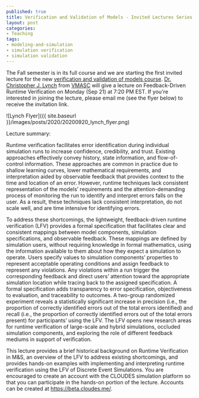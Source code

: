 ```yaml
--- 
published: true
title: Verification and Validation of Models - Invited Lectures Series #1
layout: post
categories: 
- Teaching
tags:
- modeling-and-simulation
- simulation verification
- simulation validation
---
```


The Fall semester is in its full course and we are starting the first invited lecture for the new [verification and validation of models course](http://hamdikavak.com/course-v-and-v/). [Dr. Christopher J. Lynch](https://www.odu.edu/directory/people/c/clync008#https://www.odu.edu/directory/people/c/clync008) from [VMASC](https://www.odu.edu/vmasc) will give a lecture on Feedback-Driven Runtime Verification on Monday (Sep 21) at 7:20 PM EST. If you're interested in joining the lecture, please email me (see the flyer below) to receive the invitation link.

![Lynch Flyer]({{ site.baseurl }}/images/posts/2020/20200920_lynch_flyer.png)


Lecture summary:  

Runtime verification facilitates error identification during individual simulation runs to increase confidence, credibility, and trust. Existing approaches effectively convey history, state information, and flow-of-control information. These approaches are common in practice due to shallow learning curves, lower mathematical requirements, and interpretation aided by observable feedback that provides context to the time and location of an error. However, runtime techniques lack consistent representation of the models’ requirements and the attention-demanding process of monitoring the run to identify and interpret errors falls on the user. As a result, these techniques lack consistent interpretation, do not scale well, and are time intensive for identifying errors.

To address these shortcomings, the lightweight, feedback-driven runtime verification (LFV) provides a formal specification that facilitates clear and consistent mappings between model components, simulation specifications, and observable feedback. These mappings are defined by simulation users, without requiring knowledge in formal mathematics, using the information available to them about how they expect a simulation to operate. Users specify values to simulation components’ properties to represent acceptable operating conditions and assign feedback to represent any violations. Any violations within a run trigger the corresponding feedback and direct users’ attention toward the appropriate simulation location while tracing back to the assigned specification. A formal specification adds transparency to error specification, objectiveness to evaluation, and traceability to outcomes. A two-group randomized experiment reveals a statistically significant increase in precision (i.e., the proportion of correctly identified errors out of the total errors identified) and recall (i.e., the proportion of correctly identified errors out of the total errors present) for participants’ using the LFV. The LFV opens new research areas for runtime verification of large-scale and hybrid simulations, occluded simulation components, and exploring the role of different feedback mediums in support of verification.

This lecture provides a brief historical background on Runtime Verification in M&S, an overview of the LFV to address existing shortcomings, and provides hands-on examples with implementing and interpreting runtime verification using the LFV of Discrete Event Simulations. You are encouraged to create an account with the CLOUDES simulation platform so that you can participate in the hands-on portion of the lecture. Accounts can be created at https://beta.cloudes.me/.

